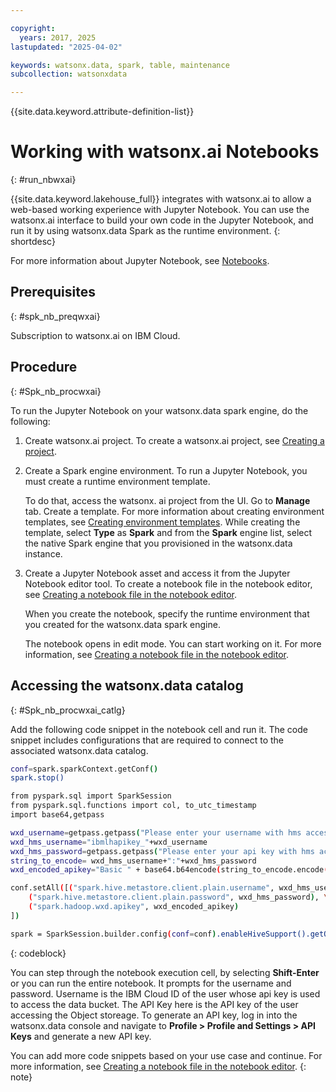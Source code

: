 ```yaml
---

copyright:
  years: 2017, 2025
lastupdated: "2025-04-02"

keywords: watsonx.data, spark, table, maintenance
subcollection: watsonxdata

---
```


{{site.data.keyword.attribute-definition-list}}

# Working with watsonx.ai Notebooks
{: #run_nbwxai}

{{site.data.keyword.lakehouse_full}} integrates with watsonx.ai to allow a web-based working experience with Jupyter Notebook. You can use the watsonx.ai interface to build your own code in the Jupyter Notebook, and run it by using watsonx.data Spark as the runtime environment.
{: shortdesc}


For more information about Jupyter Notebook, see [Notebooks](https://dataplatform.cloud.ibm.com/docs/content/wsj/analyze-data/notebooks-and-scripts.html?context=wx&audience=wdp).

## Prerequisites
{: #spk_nb_preqwxai}

Subscription to watsonx.ai on IBM Cloud.


## Procedure
{: #Spk_nb_procwxai}

To run the Jupyter Notebook on your watsonx.data spark engine, do the following:

1. Create watsonx.ai project. To create a watsonx.ai project, see [Creating a project](https://dataplatform.cloud.ibm.com/docs/content/wsj/getting-started/projects.html?context=wx&audience=wdp).

2. Create a Spark engine environment. To run a Jupyter Notebook, you must create a runtime environment template.

   To do that, access the watsonx. ai project from the UI. Go to **Manage** tab. Create a template. For more information about creating environment templates, see [Creating environment templates](https://dataplatform.cloud.ibm.com/docs/content/wsj/analyze-data/create-customize-env-definition.html?context=wx&audience=wdp). While creating the template, select **Type** as **Spark** and from the **Spark** engine list, select the native Spark engine that you provisioned in the watsonx.data instance.


3. Create a Jupyter Notebook asset and access it from the Jupyter Notebook editor tool. To create a notebook file in the notebook editor, see [Creating a notebook file in the notebook editor](https://dataplatform.cloud.ibm.com/docs/content/wsj/analyze-data/creating-notebooks.html?context=wx&audience=wdp#file).

   When you create the notebook, specify the runtime environment that you created for the watsonx.data spark engine.

   The notebook opens in edit mode. You can start working on it. For more information, see [Creating a notebook file in the notebook editor](https://dataplatform.cloud.ibm.com/docs/content/wsj/analyze-data/creating-notebooks.html?context=wx&audience=wdp#file).

## Accessing the watsonx.data catalog
{: #Spk_nb_procwxai_catlg}

Add the following code snippet in the notebook cell and run it. The code snippet includes configurations that are required to connect to the associated watsonx.data catalog.


   ```bash
   conf=spark.sparkContext.getConf()
   spark.stop()

   from pyspark.sql import SparkSession
   from pyspark.sql.functions import col, to_utc_timestamp
   import base64,getpass

   wxd_username=getpass.getpass("Please enter your username with hms access:").strip() #Prompt for username
   wxd_hms_username="ibmlhapikey_"+wxd_username
   wxd_hms_password=getpass.getpass("Please enter your api key with hms access:").strip() #Prompt for api key
   string_to_encode= wxd_hms_username+":"+wxd_hms_password
   wxd_encoded_apikey="Basic " + base64.b64encode(string_to_encode.encode("utf-8")).decode("utf-8")

   conf.setAll([("spark.hive.metastore.client.plain.username", wxd_hms_username), \
       ("spark.hive.metastore.client.plain.password", wxd_hms_password), \
       ("spark.hadoop.wxd.apikey", wxd_encoded_apikey)
   ])

   spark = SparkSession.builder.config(conf=conf).enableHiveSupport().getOrCreate()
   ```
   {: codeblock}




   You can step through the notebook execution cell, by selecting **Shift-Enter** or you can run the entire notebook. It prompts for the username and password.
   Username is the IBM Cloud ID of the user whose api key is used to access the data bucket. The API Key here is the API key of the user accessing the Object storeage. To generate an API key, log in into the watsonx.data console and navigate to **Profile > Profile and Settings > API Keys** and generate a new API key.


You can add more code snippets based on your use case and continue. For more information, see [Creating a notebook file in the notebook editor](https://dataplatform.cloud.ibm.com/docs/content/wsj/analyze-data/creating-notebooks.html?context=wx&audience=wdp#file).
{: note}
